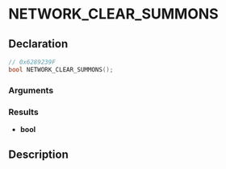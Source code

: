 # NETWORK_CLEAR_SUMMONS

## Declaration
```cpp
// 0x6289239F
bool NETWORK_CLEAR_SUMMONS();
```

### Arguments

### Results
- **bool**

## Description
